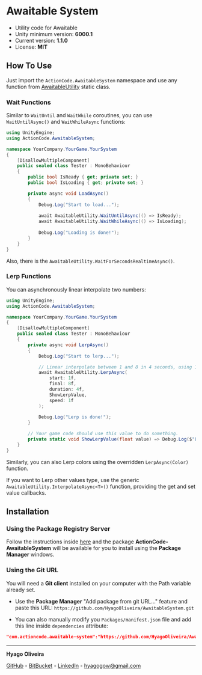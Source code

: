# Awaitable System

* Utility code for Awaitable
* Unity minimum version: **6000.1**
* Current version: **1.1.0**
* License: **MIT**

## How To Use

Just import the `ActionCode.AwaitableSystem` namespace and use any function from [AwaitableUtility](/Runtime/AwaitableUtility.cs) static class.

### Wait Functions

Similar to `WaitUntil` and `WaitWhile` coroutines, you can use `WaitUntilAsync()` and `WaitWhileAsync` functions:

```csharp
using UnityEngine;
using ActionCode.AwaitableSystem;

namespace YourCompany.YourGame.YourSystem
{
    [DisallowMultipleComponent]
    public sealed class Tester : MonoBehaviour
    {
        public bool IsReady { get; private set; }
        public bool IsLoading { get; private set; }

        private async void LoadAsync()
        {
            Debug.Log("Start to load...");
            
            await AwaitableUtility.WaitUntilAsync(() => IsReady);
            await AwaitableUtility.WaitWhileAsync(() => IsLoading);
            
            Debug.Log("Loading is done!");
        }
    }
}
```

Also, there is the `AwaitableUtility.WaitForSecondsRealtimeAsync()`.

### Lerp Functions

You can asynchronously linear interpolate two numbers: 

```csharp
using UnityEngine;
using ActionCode.AwaitableSystem;

namespace YourCompany.YourGame.YourSystem
{
    [DisallowMultipleComponent]
    public sealed class Tester : MonoBehaviour
    {
        private async void LerpAsync()
        {
            Debug.Log("Start to lerp...");

            // Linear interpolate between 1 and 8 in 4 seconds, using 1 as speed.
            await AwaitableUtility.LerpAsync(
                start: 1f,
                final: 8f,
                duration: 4f,
                ShowLerpValue,
                speed: 1f
            );
            
            Debug.Log("Lerp is done!");
        }

		// Your game code should use this value to do something.
        private static void ShowLerpValue(float value) => Debug.Log($"Lerp Value: {value}");
    }
}
```

Similarly, you can also Lerp colors using the overridden `LerpAsync(Color)` function.

If you want to Lerp other values type, use the generic `AwaitableUtility.InterpolateAsync<T>()` function, providing the get and set value callbacks.

## Installation

### Using the Package Registry Server

Follow the instructions inside [here](https://cutt.ly/ukvj1c8) and the package **ActionCode-AwaitableSystem** 
will be available for you to install using the **Package Manager** windows.

### Using the Git URL

You will need a **Git client** installed on your computer with the Path variable already set. 

- Use the **Package Manager** "Add package from git URL..." feature and paste this URL: `https://github.com/HyagoOliveira/AwaitableSystem.git`

- You can also manually modify you `Packages/manifest.json` file and add this line inside `dependencies` attribute: 

```json
"com.actioncode.awaitable-system":"https://github.com/HyagoOliveira/AwaitableSystem.git"
```

---

**Hyago Oliveira**

[GitHub](https://github.com/HyagoOliveira) -
[BitBucket](https://bitbucket.org/HyagoGow/) -
[LinkedIn](https://www.linkedin.com/in/hyago-oliveira/) -
<hyagogow@gmail.com>